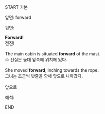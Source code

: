 START
기본

앞면:
forward


뒷면:
<div><strong>Forward</strong>! </div><div><div>전진!</div></div><div><br></div><div><div>The main cabin is situated <strong>forward</strong> of the mast. </div><div><div>주 선실은 돛대 앞쪽에 위치해 있다.</div></div></div><div><br></div><div><div>She moved <strong>forward</strong>, inching towards the rope. </div><div><div>그녀는 조금씩 밧줄을 향해 앞으로 나아갔다.</div></div></div><div><br></div><div>앞으로</div>


해석:
<!--ID: 1746614453965-->
END